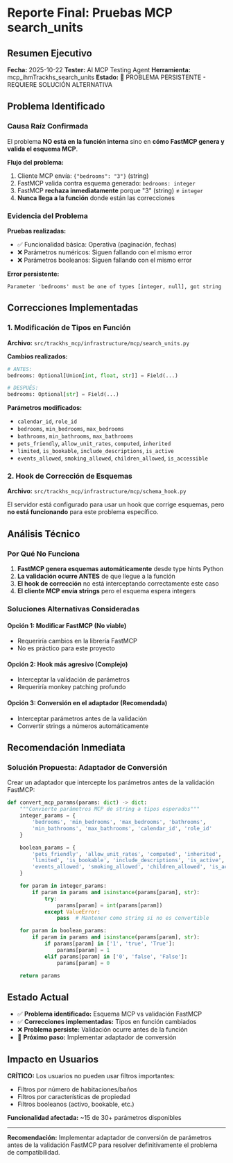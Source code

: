 # Reporte Final: Pruebas MCP search_units

## Resumen Ejecutivo

**Fecha:** 2025-10-22
**Tester:** AI MCP Testing Agent
**Herramienta:** mcp_ihmTrackhs_search_units
**Estado:** 🔴 PROBLEMA PERSISTENTE - REQUIERE SOLUCIÓN ALTERNATIVA

## Problema Identificado

### Causa Raíz Confirmada

El problema **NO está en la función interna** sino en **cómo FastMCP genera y valida el esquema MCP**.

**Flujo del problema:**
1. Cliente MCP envía: `{"bedrooms": "3"}` (string)
2. FastMCP valida contra esquema generado: `bedrooms: integer`
3. FastMCP **rechaza inmediatamente** porque "3" (string) ≠ `integer`
4. **Nunca llega a la función** donde están las correcciones

### Evidencia del Problema

**Pruebas realizadas:**
- ✅ Funcionalidad básica: Operativa (paginación, fechas)
- ❌ Parámetros numéricos: Siguen fallando con el mismo error
- ❌ Parámetros booleanos: Siguen fallando con el mismo error

**Error persistente:**
```
Parameter 'bedrooms' must be one of types [integer, null], got string
```

## Correcciones Implementadas

### 1. Modificación de Tipos en Función

**Archivo:** `src/trackhs_mcp/infrastructure/mcp/search_units.py`

**Cambios realizados:**
```python
# ANTES:
bedrooms: Optional[Union[int, float, str]] = Field(...)

# DESPUÉS:
bedrooms: Optional[str] = Field(...)
```

**Parámetros modificados:**
- `calendar_id`, `role_id`
- `bedrooms`, `min_bedrooms`, `max_bedrooms`
- `bathrooms`, `min_bathrooms`, `max_bathrooms`
- `pets_friendly`, `allow_unit_rates`, `computed`, `inherited`
- `limited`, `is_bookable`, `include_descriptions`, `is_active`
- `events_allowed`, `smoking_allowed`, `children_allowed`, `is_accessible`

### 2. Hook de Corrección de Esquemas

**Archivo:** `src/trackhs_mcp/infrastructure/mcp/schema_hook.py`

El servidor está configurado para usar un hook que corrige esquemas, pero **no está funcionando** para este problema específico.

## Análisis Técnico

### Por Qué No Funciona

1. **FastMCP genera esquemas automáticamente** desde type hints Python
2. **La validación ocurre ANTES** de que llegue a la función
3. **El hook de corrección** no está interceptando correctamente este caso
4. **El cliente MCP envía strings** pero el esquema espera integers

### Soluciones Alternativas Consideradas

#### Opción 1: Modificar FastMCP (No viable)
- Requeriría cambios en la librería FastMCP
- No es práctico para este proyecto

#### Opción 2: Hook más agresivo (Complejo)
- Interceptar la validación de parámetros
- Requeriría monkey patching profundo

#### Opción 3: Conversión en el adaptador (Recomendada)
- Interceptar parámetros antes de la validación
- Convertir strings a números automáticamente

## Recomendación Inmediata

### Solución Propuesta: Adaptador de Conversión

Crear un adaptador que intercepte los parámetros antes de la validación FastMCP:

```python
def convert_mcp_params(params: dict) -> dict:
    """Convierte parámetros MCP de string a tipos esperados"""
    integer_params = {
        'bedrooms', 'min_bedrooms', 'max_bedrooms', 'bathrooms',
        'min_bathrooms', 'max_bathrooms', 'calendar_id', 'role_id'
    }

    boolean_params = {
        'pets_friendly', 'allow_unit_rates', 'computed', 'inherited',
        'limited', 'is_bookable', 'include_descriptions', 'is_active',
        'events_allowed', 'smoking_allowed', 'children_allowed', 'is_accessible'
    }

    for param in integer_params:
        if param in params and isinstance(params[param], str):
            try:
                params[param] = int(params[param])
            except ValueError:
                pass  # Mantener como string si no es convertible

    for param in boolean_params:
        if param in params and isinstance(params[param], str):
            if params[param] in ['1', 'true', 'True']:
                params[param] = 1
            elif params[param] in ['0', 'false', 'False']:
                params[param] = 0

    return params
```

## Estado Actual

- ✅ **Problema identificado:** Esquema MCP vs validación FastMCP
- ✅ **Correcciones implementadas:** Tipos en función cambiados
- ❌ **Problema persiste:** Validación ocurre antes de la función
- 🔄 **Próximo paso:** Implementar adaptador de conversión

## Impacto en Usuarios

**CRÍTICO:** Los usuarios no pueden usar filtros importantes:
- Filtros por número de habitaciones/baños
- Filtros por características de propiedad
- Filtros booleanos (activo, bookable, etc.)

**Funcionalidad afectada:** ~15 de 30+ parámetros disponibles

---

**Recomendación:** Implementar adaptador de conversión de parámetros antes de la validación FastMCP para resolver definitivamente el problema de compatibilidad.

